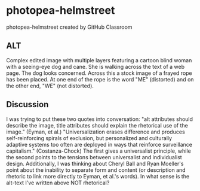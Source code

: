 # photopea-helmstreet
photopea-helmstreet created by GitHub Classroom

## ALT
Complex edited image with multiple layers featuring a cartoon blind woman with a seeing-eye dog and cane. She is walking across the text of a web page. The dog looks concerned. Across this a stock image of a frayed rope has been placed. At one end of the rope is the word "ME" (distorted) and on the other end, "WE" (not distorted). 

## Discussion
I was trying to put these two quotes into conversation:
"alt attributes should describe the image, title attributes should explain the rhetorical use of the image." (Eyman, et al.)
"Universalization erases difference and produces self-reinforcing spirals of exclusion, but personalized and culturally adaptive systems too often are deployed in ways that reinforce surveillance capitalism." (Costanza-Chock)
The first gives a universalist principle, while the second points to the tensions between universalist and individualist design. Additionally, I was thinking about Cheryl Ball and Ryan Moeller's point about the inability to separate form and content (or description and rhetoric to link more directly to Eyman, et al.'s words). In what sense is the alt-text I've written above NOT rhetorical?
